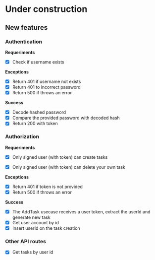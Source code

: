 # Under construction

## New features

### Authentication
  
  **Requeriments**

  - [x] Check if username exists

  **Exceptions**

  - [x] Return 401 if username not exists
  - [x] Return 401 to incorrect password
  - [x] Return 500 if throws an error

  **Success**

  - [x] Decode hashed password
  - [x] Compare the provided password with decoded hash
  - [x] Return 200 with token

### Authorization
  
  **Requeriments**
  
  - [x] Only signed user (with token) can create tasks
  - [x] Only signed user (with token) can delete your own task


  **Exceptions**

  - [x] Return 401 if token is not provided
  - [x] Return 500 if throws an error

  **Success**

  - [x] The AddTask usecase receives a user token, extract the userId and generate new task
  - [x] Get user account by id
  - [x] Insert userId on the task creation

### Other API routes

 - [x] Get tasks by user id
  